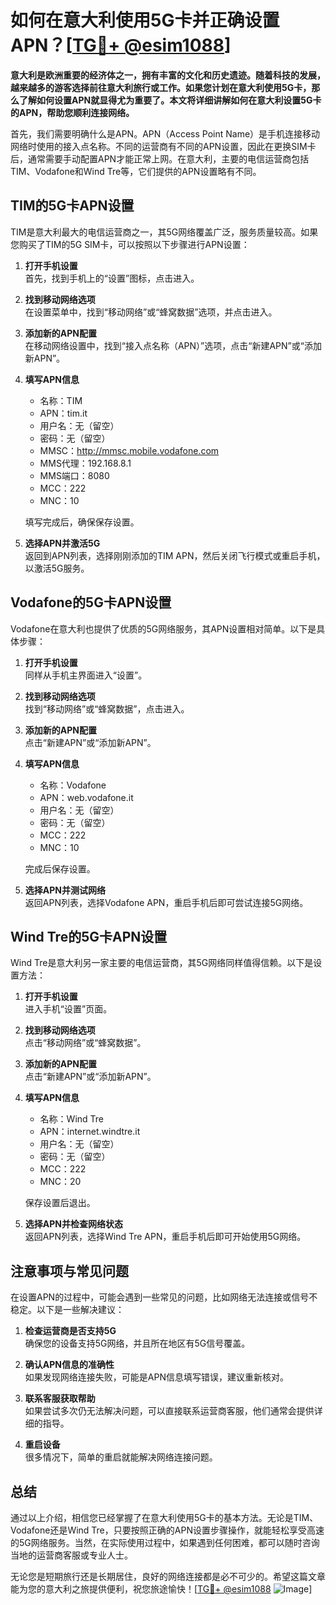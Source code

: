 # 如何在意大利使用5G卡并正确设置APN？[[TG💪+ @esim1088](https://t.me/s/esim1088)]

**意大利是欧洲重要的经济体之一，拥有丰富的文化和历史遗迹。随着科技的发展，越来越多的游客选择前往意大利旅行或工作。如果您计划在意大利使用5G卡，那么了解如何设置APN就显得尤为重要了。本文将详细讲解如何在意大利设置5G卡的APN，帮助您顺利连接网络。**

首先，我们需要明确什么是APN。APN（Access Point Name）是手机连接移动网络时使用的接入点名称。不同的运营商有不同的APN设置，因此在更换SIM卡后，通常需要手动配置APN才能正常上网。在意大利，主要的电信运营商包括TIM、Vodafone和Wind Tre等，它们提供的APN设置略有不同。

## TIM的5G卡APN设置

TIM是意大利最大的电信运营商之一，其5G网络覆盖广泛，服务质量较高。如果您购买了TIM的5G SIM卡，可以按照以下步骤进行APN设置：

1. **打开手机设置**  
   首先，找到手机上的“设置”图标，点击进入。

2. **找到移动网络选项**  
   在设置菜单中，找到“移动网络”或“蜂窝数据”选项，并点击进入。

3. **添加新的APN配置**  
   在移动网络设置中，找到“接入点名称（APN）”选项，点击“新建APN”或“添加新APN”。

4. **填写APN信息**  
   - 名称：TIM  
   - APN：tim.it  
   - 用户名：无（留空）  
   - 密码：无（留空）  
   - MMSC：http://mmsc.mobile.vodafone.com  
   - MMS代理：192.168.8.1  
   - MMS端口：8080  
   - MCC：222  
   - MNC：10  

   填写完成后，确保保存设置。

5. **选择APN并激活5G**  
   返回到APN列表，选择刚刚添加的TIM APN，然后关闭飞行模式或重启手机，以激活5G服务。

## Vodafone的5G卡APN设置

Vodafone在意大利也提供了优质的5G网络服务，其APN设置相对简单。以下是具体步骤：

1. **打开手机设置**  
   同样从手机主界面进入“设置”。

2. **找到移动网络选项**  
   找到“移动网络”或“蜂窝数据”，点击进入。

3. **添加新的APN配置**  
   点击“新建APN”或“添加新APN”。

4. **填写APN信息**  
   - 名称：Vodafone  
   - APN：web.vodafone.it  
   - 用户名：无（留空）  
   - 密码：无（留空）  
   - MCC：222  
   - MNC：10  

   完成后保存设置。

5. **选择APN并测试网络**  
   返回APN列表，选择Vodafone APN，重启手机后即可尝试连接5G网络。

## Wind Tre的5G卡APN设置

Wind Tre是意大利另一家主要的电信运营商，其5G网络同样值得信赖。以下是设置方法：

1. **打开手机设置**  
   进入手机“设置”页面。

2. **找到移动网络选项**  
   点击“移动网络”或“蜂窝数据”。

3. **添加新的APN配置**  
   点击“新建APN”或“添加新APN”。

4. **填写APN信息**  
   - 名称：Wind Tre  
   - APN：internet.windtre.it  
   - 用户名：无（留空）  
   - 密码：无（留空）  
   - MCC：222  
   - MNC：20  

   保存设置后退出。

5. **选择APN并检查网络状态**  
   返回APN列表，选择Wind Tre APN，重启手机后即可开始使用5G网络。

## 注意事项与常见问题

在设置APN的过程中，可能会遇到一些常见的问题，比如网络无法连接或信号不稳定。以下是一些解决建议：

1. **检查运营商是否支持5G**  
   确保您的设备支持5G网络，并且所在地区有5G信号覆盖。

2. **确认APN信息的准确性**  
   如果发现网络连接失败，可能是APN信息填写错误，建议重新核对。

3. **联系客服获取帮助**  
   如果尝试多次仍无法解决问题，可以直接联系运营商客服，他们通常会提供详细的指导。

4. **重启设备**  
   很多情况下，简单的重启就能解决网络连接问题。

## 总结

通过以上介绍，相信您已经掌握了在意大利使用5G卡的基本方法。无论是TIM、Vodafone还是Wind Tre，只要按照正确的APN设置步骤操作，就能轻松享受高速的5G网络服务。当然，在实际使用过程中，如果遇到任何困难，都可以随时咨询当地的运营商客服或专业人士。

无论您是短期旅行还是长期居住，良好的网络连接都是必不可少的。希望这篇文章能为您的意大利之旅提供便利，祝您旅途愉快！[[TG💪+ @esim1088](https://t.me/s/esim1088) ![Image](https://i.postimg.cc/4NQfJmqS/Snipaste-2025-05-13-00-14-12.png)]